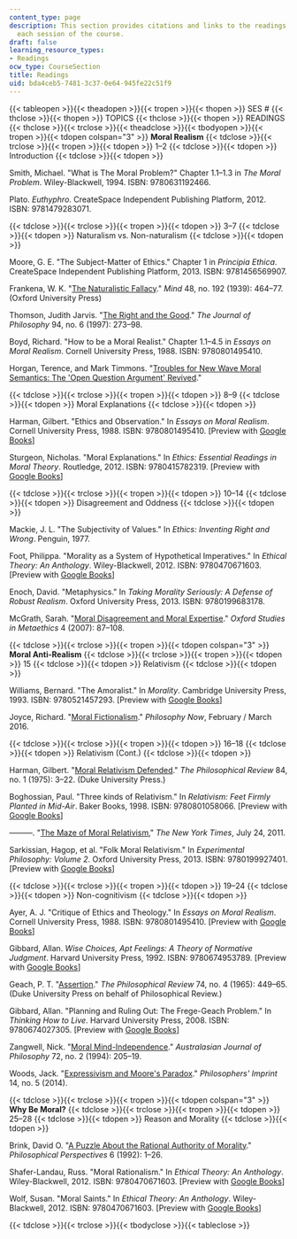 ```yaml
---
content_type: page
description: This section provides citations and links to the readings assigned for
  each session of the course.
draft: false
learning_resource_types:
- Readings
ocw_type: CourseSection
title: Readings
uid: bda4ceb5-7481-3c37-0e64-945fe22c51f9
---
```

{{< tableopen >}}{{< theadopen >}}{{< tropen >}}{{< thopen >}}
SES #
{{< thclose >}}{{< thopen >}}
TOPICS
{{< thclose >}}{{< thopen >}}
READINGS
{{< thclose >}}{{< trclose >}}{{< theadclose >}}{{< tbodyopen >}}{{< tropen >}}{{< tdopen colspan="3" >}}
**Moral Realism**
{{< tdclose >}}{{< trclose >}}{{< tropen >}}{{< tdopen >}}
1–2
{{< tdclose >}}{{< tdopen >}}
Introduction
{{< tdclose >}}{{< tdopen >}}

Smith, Michael. "What is The Moral Problem?" Chapter 1.1–1.3 in *The Moral Problem*. Wiley-Blackwell, 1994. ISBN: 9780631192466.

Plato. *Euthyphro*. CreateSpace Independent Publishing Platform, 2012. ISBN: 9781479283071.

{{< tdclose >}}{{< trclose >}}{{< tropen >}}{{< tdopen >}}
3–7
{{< tdclose >}}{{< tdopen >}}
Naturalism vs. Non-naturalism
{{< tdclose >}}{{< tdopen >}}

Moore, G. E. "The Subject-Matter of Ethics." Chapter 1 in *Principia Ethica*. CreateSpace Independent Publishing Platform, 2013. ISBN: 9781456569907.

Frankena, W. K. "[The Naturalistic Fallacy](http://www.jstor.org/stable/2250706)." *Mind* 48, no. 192 (1939): 464–77. (Oxford University Press)

Thomson, Judith Jarvis. "[The Right and the Good](http://dx.doi.org/10.2307/2564542)." *The Journal of Philosophy* 94, no. 6 (1997): 273–98.

Boyd, Richard. "How to be a Moral Realist." Chapter 1.1–4.5 in *Essays on Moral Realism*. Cornell University Press, 1988. ISBN: 9780801495410.

Horgan, Terence, and Mark Timmons. "[Troubles for New Wave Moral Semantics: The 'Open Question Argument' Revived](https://www.tandfonline.com/doi/abs/10.1080/05568649209506380)." 

{{< tdclose >}}{{< trclose >}}{{< tropen >}}{{< tdopen >}}
8–9
{{< tdclose >}}{{< tdopen >}}
Moral Explanations
{{< tdclose >}}{{< tdopen >}}

Harman, Gilbert. "Ethics and Observation." In *Essays on Moral Realism*. Cornell University Press, 1988. ISBN: 9780801495410. \[Preview with [Google Books](http://books.google.com/books?id=-msmrkE-67IC&pg=PA119#v=onepage)\]

Sturgeon, Nicholas. "Moral Explanations." In *Ethics: Essential Readings in Moral Theory*. Routledge, 2012. ISBN: 9780415782319. \[Preview with [Google Books](http://books.google.com/books?id=KaHbCgAAQBAJ&pg=PA164#v=onepage)\]

{{< tdclose >}}{{< trclose >}}{{< tropen >}}{{< tdopen >}}
10–14
{{< tdclose >}}{{< tdopen >}}
Disagreement and Oddness
{{< tdclose >}}{{< tdopen >}}

Mackie, J. L. "The Subjectivity of Values." In *Ethics: Inventing Right and Wrong*. Penguin, 1977.

Foot, Philippa. "Morality as a System of Hypothetical Imperatives." In *Ethical Theory: An Anthology*. Wiley-Blackwell, 2012. ISBN: 9780470671603. \[Preview with [Google Books](http://books.google.com/books?id=P-1CpL6XDTYC&pg=PA138#v=onepage)\]

Enoch, David. "Metaphysics." In *Taking Morality Seriously: A Defense of Robust Realism*. Oxford University Press, 2013. ISBN: 9780199683178.

McGrath, Sarah. "[Moral Disagreement and Moral Expertise](http://philpapers.org/rec/MCGMDA)." *Oxford Studies in Metaethics* 4 (2007): 87–108.

{{< tdclose >}}{{< trclose >}}{{< tropen >}}{{< tdopen colspan="3" >}}
**Moral Anti-Realism**
{{< tdclose >}}{{< trclose >}}{{< tropen >}}{{< tdopen >}}
15
{{< tdclose >}}{{< tdopen >}}
Relativism
{{< tdclose >}}{{< tdopen >}}

Williams, Bernard. "The Amoralist." In *Morality*. Cambridge University Press, 1993. ISBN: 9780521457293. \[Preview with [Google Books](http://books.google.com/books?id=CPlEQ36EJw0C&pg=PA3#v=onepage)\]

Joyce, Richard. "[Moral Fictionalism](https://philosophynow.org/issues/82/Moral_Fictionalism)." *Philosophy Now*, February / March 2016.

{{< tdclose >}}{{< trclose >}}{{< tropen >}}{{< tdopen >}}
16–18
{{< tdclose >}}{{< tdopen >}}
Relativism (Cont.)
{{< tdclose >}}{{< tdopen >}}

Harman, Gilbert. "[Moral Relativism Defended](http://www.jstor.org/stable/2184078)." *The Philosophical Review* 84, no. 1 (1975): 3–22. (Duke University Press.)

Boghossian, Paul. "Three kinds of Relativism." In *Relativism: Feet Firmly Planted in Mid-Air*. Baker Books, 1998. ISBN: 9780801058066. \[Preview with [Google Books](http://books.google.com/books?id=JulBONF0BKMC&pg=PA36#v=onepage)\]

———. "[The Maze of Moral Relativism](http://opinionator.blogs.nytimes.com/2011/07/24/the-maze-of-moral-relativism/?_r=0)," *The New York Times*, July 24, 2011.

Sarkissian, Hagop, et al. "Folk Moral Relativism." In *Experimental Philosophy: Volume 2*. Oxford University Press, 2013. ISBN: 9780199927401. \[Preview with [Google Books](http://books.google.com/books?id=IVLSAQAAQBAJ&pg=PA169#v=onepage)\]

{{< tdclose >}}{{< trclose >}}{{< tropen >}}{{< tdopen >}}
19–24
{{< tdclose >}}{{< tdopen >}}
Non-cognitivism
{{< tdclose >}}{{< tdopen >}}

Ayer, A. J. "Critique of Ethics and Theology." In *Essays on Moral Realism*. Cornell University Press, 1988. ISBN: 9780801495410. \[Preview with [Google Books](http://books.google.com/books?id=-msmrkE-67IC&pg=PA27#v=onepage)\]

Gibbard, Allan. *Wise Choices, Apt Feelings: A Theory of Normative Judgment*. Harvard University Press, 1992. ISBN: 9780674953789. \[Preview with [Google Books](http://books.google.com/books?id=lKfvFSZtYOEC&pg=PAfrontcover)\]

Geach, P. T. "[Assertion](http://dx.doi.org/10.2307/2183123)." *The Philosophical Review* 74, no. 4 (1965): 449–65. (Duke University Press on behalf of Philosophical Review.)

Gibbard, Allan. "Planning and Ruling Out: The Frege-Geach Problem." In *Thinking How to Live*. Harvard University Press, 2008. ISBN: 9780674027305. \[Preview with [Google Books](http://books.google.com/books?id=GdQmEQ4YdIwC&pg=PA41#v=onepage)\]

Zangwell, Nick. "[Moral Mind-Independence](http://dx.doi.org/10.1080/00048409412346011)." *Australasian Journal of Philosophy* 72, no. 2 (1994): 205–19.

Woods, Jack. "[Expressivism and Moore's Paradox](http://hdl.handle.net/2027/spo.3521354.0014.005)." *Philosophers' Imprint* 14, no. 5 (2014).

{{< tdclose >}}{{< trclose >}}{{< tropen >}}{{< tdopen colspan="3" >}}
**Why Be Moral?**
{{< tdclose >}}{{< trclose >}}{{< tropen >}}{{< tdopen >}}
25–28
{{< tdclose >}}{{< tdopen >}}
Reason and Morality
{{< tdclose >}}{{< tdopen >}}

Brink, David O. "[A Puzzle About the Rational Authority of Morality](http://dx.doi.org/10.2307/2214236)." *Philosophical Perspectives* 6 (1992): 1–26.

Shafer-Landau, Russ. "Moral Rationalism." In *Ethical Theory: An Anthology*. Wiley-Blackwell, 2012. ISBN: 9780470671603. \[Preview with [Google Books](http://books.google.com/books?id=P-1CpL6XDTYC&pg=PA159#v=onepage)\]

Wolf, Susan. "Moral Saints." In *Ethical Theory: An Anthology*. Wiley-Blackwell, 2012. ISBN: 9780470671603. \[Preview with [Google Books](https://books.google.com/books?id=P-1CpL6XDTYC&lpg=PP1&pg=PA200#v=onepage&q&f=false)\]

{{< tdclose >}}{{< trclose >}}{{< tbodyclose >}}{{< tableclose >}}